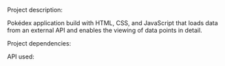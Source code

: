 Project description:

Pokédex application build with HTML, CSS, and JavaScript that loads
data from an external API and enables the viewing of data points in detail.

Project dependencies:

API used:

